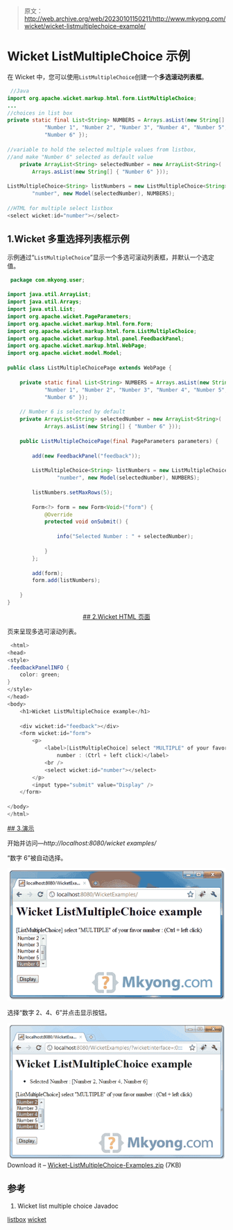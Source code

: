 > 原文：<http://web.archive.org/web/20230101150211/http://www.mkyong.com/wicket/wicket-listmultiplechoice-example/>

# Wicket ListMultipleChoice 示例

在 Wicket 中，您可以使用`ListMultipleChoice`创建一个**多选滚动列表框**。

```java
 //Java 
import org.apache.wicket.markup.html.form.ListMultipleChoice;
...
//choices in list box
private static final List<String> NUMBERS = Arrays.asList(new String[] {
			"Number 1", "Number 2", "Number 3", "Number 4", "Number 5",
			"Number 6" });

//variable to hold the selected multiple values from listbox, 
//and make "Number 6" selected as default value
	private ArrayList<String> selectedNumber = new ArrayList<String>(
		Arrays.asList(new String[] { "Number 6" }));

ListMultipleChoice<String> listNumbers = new ListMultipleChoice<String>(
		"number", new Model(selectedNumber), NUMBERS);

//HTML for multiple select listbox
<select wicket:id="number"></select> 
```

## 1.Wicket 多重选择列表框示例

示例通过“`ListMultipleChoice`”显示一个多选可滚动列表框，并默认一个选定值。

```java
 package com.mkyong.user;

import java.util.ArrayList;
import java.util.Arrays;
import java.util.List;
import org.apache.wicket.PageParameters;
import org.apache.wicket.markup.html.form.Form;
import org.apache.wicket.markup.html.form.ListMultipleChoice;
import org.apache.wicket.markup.html.panel.FeedbackPanel;
import org.apache.wicket.markup.html.WebPage;
import org.apache.wicket.model.Model;

public class ListMultipleChoicePage extends WebPage {

	private static final List<String> NUMBERS = Arrays.asList(new String[] {
			"Number 1", "Number 2", "Number 3", "Number 4", "Number 5",
			"Number 6" });

	// Number 6 is selected by default
	private ArrayList<String> selectedNumber = new ArrayList<String>(
			Arrays.asList(new String[] { "Number 6" }));

	public ListMultipleChoicePage(final PageParameters parameters) {

		add(new FeedbackPanel("feedback"));

		ListMultipleChoice<String> listNumbers = new ListMultipleChoice<String>(
				"number", new Model(selectedNumber), NUMBERS);

		listNumbers.setMaxRows(5);

		Form<?> form = new Form<Void>("form") {
			@Override
			protected void onSubmit() {

				info("Selected Number : " + selectedNumber);

			}
		};

		add(form);
		form.add(listNumbers);

	}
} 
```

 <ins class="adsbygoogle" style="display:block; text-align:center;" data-ad-format="fluid" data-ad-layout="in-article" data-ad-client="ca-pub-2836379775501347" data-ad-slot="6894224149">## 2.Wicket HTML 页面

页来呈现多选可滚动列表。

```java
 <html>
<head>
<style>
.feedbackPanelINFO {
	color: green;
}
</style>
</head>
<body>
	<h1>Wicket ListMultipleChoice example</h1>

	<div wicket:id="feedback"></div>
	<form wicket:id="form">
		<p>
			<label>[ListMultipleChoice] select "MULTIPLE" of your favor
				number : (Ctrl + left click)</label> 
			<br /> 
			<select wicket:id="number"></select>
		</p>
		<input type="submit" value="Display" />
	</form>

</body>
</html> 
```

 <ins class="adsbygoogle" style="display:block" data-ad-client="ca-pub-2836379775501347" data-ad-slot="8821506761" data-ad-format="auto" data-ad-region="mkyongregion">## 3.演示

开始并访问—*http://localhost:8080/wicket examples/*

“数字 6”被自动选择。

![wicket listbox](img/6ef28bbc0cc973b4825c1e4f394ad7ef.png "wicket-listmultiplechoice-example1")

选择“数字 2、4、6”并点击显示按钮。

![wicket listbox](img/b839c974ca5a2df2ed487e624e0afea8.png "wicket-listmultiplechoice-example2")Download it – [Wicket-ListMultipleChoice-Examples.zip](http://web.archive.org/web/20190214232815/http://www.mkyong.com/wp-content/uploads/2011/05/Wicket-ListMultipleChoice-Examples.zip) (7KB)

## 参考

1.  Wicket list multiple choice Javadoc

[listbox](http://web.archive.org/web/20190214232815/http://www.mkyong.com/tag/listbox/) [wicket](http://web.archive.org/web/20190214232815/http://www.mkyong.com/tag/wicket/)







